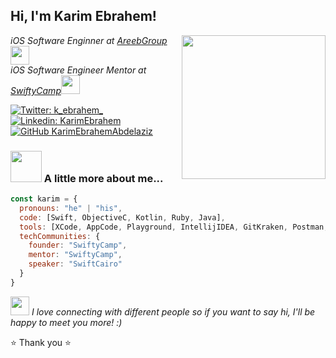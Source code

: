 <h2> Hi, I'm Karim Ebrahem!</h2>
<img align='right' src="https://media.giphy.com/media/XcXx0WlV7L9cMKhA6G/giphy.gif" width="230">
<p><em>iOS Software Enginner at <a href="https://www.areebgroup.com/">AreebGroup </a><img src="https://media.giphy.com/media/ZZg7C3MEglarBUqcoE/giphy.gif" width="30"></br>iOS Software Engineer Mentor at <a href="https://www.facebook.com/SwiftyCamp/">SwiftyCamp</a><img src="https://media.giphy.com/media/WUlplcMpOCEmTGBtBW/giphy.gif" width="30"> 
</em></p>

[![Twitter: k_ebrahem_](https://img.shields.io/twitter/follow/k_ebrahem_?style=social)](https://twitter.com/k_ebrahem_)
[![Linkedin: KarimEbrahem](https://img.shields.io/badge/-karimebrahem-blue?style=flat-square&logo=Linkedin&logoColor=white&link=https://www.linkedin.com/in/karimebrahem/)](https://www.linkedin.com/in/karimebrahem/)
[![GitHub KarimEbrahemAbdelaziz](https://img.shields.io/github/followers/KarimEbrahemAbdelaziz?label=follow&style=social)](https://github.com/KarimEbrahemAbdelaziz)


### <img src="https://media.giphy.com/media/VgCDAzcKvsR6OM0uWg/giphy.gif" width="50"> A little more about me...  

```javascript
const karim = {
  pronouns: "he" | "his",
  code: [Swift, ObjectiveC, Kotlin, Ruby, Java],
  tools: [XCode, AppCode, Playground, IntellijIDEA, GitKraken, Postman, Docker],
  techCommunities: {
    founder: "SwiftyCamp",
    mentor: "SwiftyCamp",
    speaker: "SwiftCairo"
  }
}
```

<img src="https://media.giphy.com/media/LnQjpWaON8nhr21vNW/giphy.gif" width="30"> <em>I love connecting with different people so if you want to say hi, I'll be happy to meet you more! :)</em>

⭐️ Thank you ⭐️
